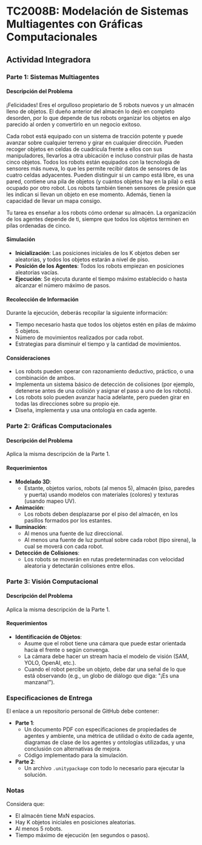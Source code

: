 # TC2008B: Modelación de Sistemas Multiagentes con Gráficas Computacionales

## Actividad Integradora

### Parte 1: Sistemas Multiagentes

#### Descripción del Problema
¡Felicidades! Eres el orgulloso propietario de 5 robots nuevos y un almacén lleno de objetos. El dueño anterior del almacén lo dejó en completo desorden, por lo que depende de tus robots organizar los objetos en algo parecido al orden y convertirlo en un negocio exitoso.

Cada robot está equipado con un sistema de tracción potente y puede avanzar sobre cualquier terreno y girar en cualquier dirección. Pueden recoger objetos en celdas de cuadrícula frente a ellos con sus manipuladores, llevarlos a otra ubicación e incluso construir pilas de hasta cinco objetos. Todos los robots están equipados con la tecnología de sensores más nueva, lo que les permite recibir datos de sensores de las cuatro celdas adyacentes. Pueden distinguir si un campo está libre, es una pared, contiene una pila de objetos (y cuántos objetos hay en la pila) o está ocupado por otro robot. Los robots también tienen sensores de presión que les indican si llevan un objeto en ese momento. Además, tienen la capacidad de llevar un mapa consigo.

Tu tarea es enseñar a los robots cómo ordenar su almacén. La organización de los agentes depende de ti, siempre que todos los objetos terminen en pilas ordenadas de cinco.

#### Simulación
- **Inicialización**: Las posiciones iniciales de los K objetos deben ser aleatorias, y todos los objetos estarán a nivel de piso.
- **Posición de los Agentes**: Todos los robots empiezan en posiciones aleatorias vacías.
- **Ejecución**: Se ejecuta durante el tiempo máximo establecido o hasta alcanzar el número máximo de pasos.

#### Recolección de Información
Durante la ejecución, deberás recopilar la siguiente información:
- Tiempo necesario hasta que todos los objetos estén en pilas de máximo 5 objetos.
- Número de movimientos realizados por cada robot.
- Estrategias para disminuir el tiempo y la cantidad de movimientos.

#### Consideraciones
- Los robots pueden operar con razonamiento deductivo, práctico, o una combinación de ambos.
- Implementa un sistema básico de detección de colisiones (por ejemplo, detenerse antes de una colisión y asignar el paso a uno de los robots).
- Los robots solo pueden avanzar hacia adelante, pero pueden girar en todas las direcciones sobre su propio eje.
- Diseña, implementa y usa una ontología en cada agente.

### Parte 2: Gráficas Computacionales

#### Descripción del Problema
Aplica la misma descripción de la Parte 1.

#### Requerimientos
- **Modelado 3D**:
  - Estante, objetos varios, robots (al menos 5), almacén (piso, paredes y puerta) usando modelos con materiales (colores) y texturas (usando mapeo UV).
- **Animación**:
  - Los robots deben desplazarse por el piso del almacén, en los pasillos formados por los estantes.
- **Iluminación**:
  - Al menos una fuente de luz direccional.
  - Al menos una fuente de luz puntual sobre cada robot (tipo sirena), la cual se moverá con cada robot.
- **Detección de Colisiones**:
  - Los robots se moverán en rutas predeterminadas con velocidad aleatoria y detectarán colisiones entre ellos.

### Parte 3: Visión Computacional

#### Descripción del Problema
Aplica la misma descripción de la Parte 1.

#### Requerimientos
- **Identificación de Objetos**:
  - Asume que el robot tiene una cámara que puede estar orientada hacia el frente o según convenga.
  - La cámara debe hacer un stream hacia el modelo de visión (SAM, YOLO, OpenAI, etc.).
  - Cuando el robot percibe un objeto, debe dar una señal de lo que está observando (e.g., un globo de diálogo que diga: "¡Es una manzana!").

### Especificaciones de Entrega

El enlace a un repositorio personal de GitHub debe contener:
- **Parte 1**:
  - Un documento PDF con especificaciones de propiedades de agentes y ambiente, una métrica de utilidad o éxito de cada agente, diagramas de clase de los agentes y ontologías utilizadas, y una conclusión con alternativas de mejora.
  - Código implementado para la simulación.
- **Parte 2**:
  - Un archivo `.unitypackage` con todo lo necesario para ejecutar la solución.

### Notas

Considera que:
- El almacén tiene MxN espacios.
- Hay K objetos iniciales en posiciones aleatorias.
- Al menos 5 robots.
- Tiempo máximo de ejecución (en segundos o pasos).
